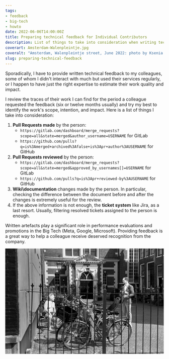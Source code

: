 ```yaml
---
tags:
- feedback
- big-tech
- howto
date: 2022-06-06T14:00:00Z
title: Preparing technical feedback for Individual Contributors
description: List of things to take into consideration when writing technical feedback for Individual Contributors like Software Developers and Site Reliability Engineers
coverart: Amsterdam-Walenpleintje.jpg
coveralt: "Amsterdam, Walenpleintje street, June 2022: photo by Ksenia Gulyaeva"
slug: preparing-technical-feedback
---
```


Sporadically, I have to provide written technical feedback to my colleagues, some of whom I didn't interact with much but used their services regularly, or I happen to have just the right expertise to estimate their work quality and impact.

I review the traces of their work I can find for the period a colleague requested the feedback (six or twelve months usually) and try my best to identify the work's scope, intention, and impact. Here is a list of things I take into consideration:

1. **Pull Requests made** by the person:
   - `https://gitlab.com/dashboard/merge_requests?scope=all&state=merged&author_username=USERNAME` for GitLab
   - `https://github.com/pulls?q=is%3Amerged+archived%3Afalse+is%3Apr+author%3AUSERNAME` for GitHub
2. **Pull Requests reviewed** by the person:
   - `https://gitlab.com/dashboard/merge_requests?scope=all&state=merged&approved_by_usernames[]=USERNAME` for GitLab
   - `https://github.com/pulls?q=is%3Apr+reviewed-by%3AUSERNAME` for GitHub
3. **Wiki\documentation** changes made by the person. In particular, checking the difference between the document before and after the changes is extremely useful for the review.
4. If the above information is not enough, the **ticket system** like Jira, as a last resort. Usually, filtering resolved tickets assigned to the person is enough.

Written artefacts play a significant role in performance evaluations and promotions in the Big Tech (Meta, Google, Microsoft). Providing feedback is a great way to help a colleague receive deserved recognition from the company.

![Amsterdam, Walenpleintje street, June 2022: photo by Ksenia Gulyaeva](Amsterdam-Walenpleintje.jpg#center "Amsterdam, Walenpleintje street, June 2022: photo by Ksenia Gulyaeva")
<!--more-->
